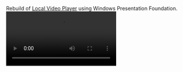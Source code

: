 Rebuild of [Local Video Player](https://github.com/luvaihassanali/LocalVideoPlayer) using Windows Presentation Foundation.
<video src="https://luvaihassanali.github.io/portfolio/assets/video/lvp-wpf-main.mp4"></video>